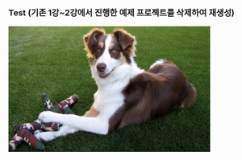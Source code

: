 ### Test (기존 1강~2강에서 진행한 예제 프로젝트를 삭제하여 재생성) 

<img width="400" height="250" src="./png/dog.png"></img>
